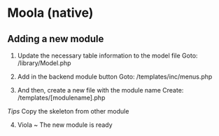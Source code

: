 # Moola (native)

## Adding a new module

1. Update the necessary table information to the model file
Goto: /library/Model.php

2. Add in the backend module button
Goto: /templates/inc/menus.php

3. And then, create a new file with the module name
Create: /templates/[modulename].php

*Tips*
Copy the skeleton from other module

4. Viola ~ The new module is ready
